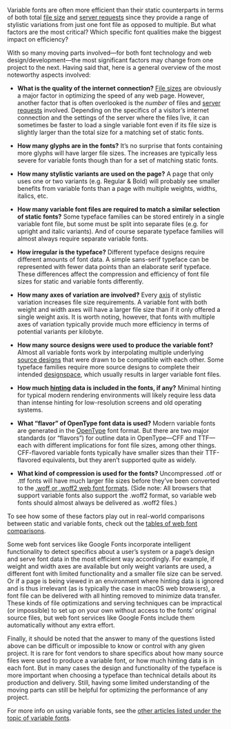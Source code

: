 Variable fonts are often more efficient than their static counterparts in terms of both total [file size](https://fonts.google.com/knowledge/glossary/file_size) and [server requests](https://gigapress.net/reduce-http-requests/) since they provide a range of stylistic variations from just one font file as opposed to multiple. But what factors are the most critical? Which specific font qualities make the biggest impact on efficiency?

With so many moving parts involved—for both font technology and web design/development—the most significant factors may change from one project to the next. Having said that, here is a general overview of the most noteworthy aspects involved:

- **What is the quality of the internet connection?** [File sizes](https://fonts.google.com/knowledge/glossary/file_size) are obviously a major factor in optimizing the speed of any web page. However, another factor that is often overlooked is the *number* of files and [server requests](https://gigapress.net/reduce-http-requests/) involved. Depending on the specifics of a visitor’s internet connection and the settings of the server where the files live, it can sometimes be faster to load a single variable font even if its file size is slightly larger than the total size for a matching set of static fonts.

- **How many glyphs are in the fonts?** It’s no surprise that fonts containing more glyphs will have larger file sizes. The increases are typically less severe for variable fonts though than for a set of matching static fonts.

- **How many stylistic variants are used on the page?** A page that only uses one or two variants (e.g. Regular & Bold) will probably see smaller benefits from variable fonts than a page with multiple weights, widths, italics, etc.

- **How many variable font files are required to match a similar selection of static fonts?** Some typeface families can be stored entirely in a single variable font file, but some must be split into separate files (e.g. for upright and italic variants). And of course separate typeface families will almost always require separate variable fonts.

- **How irregular is the typeface?** Different typeface designs require different amounts of font data. A simple sans-serif typeface can be represented with fewer data points than an elaborate serif typeface. These differences affect the compression and efficiency of font file sizes for static and variable fonts differently.

- **How many axes of variation are involved?** Every [axis](https://fonts.google.com/knowledge/glossary/axis_in_variable_fonts) of stylistic variation increases file size requirements. A variable font with both weight and width axes will have a larger file size than if it only offered a single weight axis. It is worth noting, however, that fonts with multiple axes of variation typically provide much more efficiency in terms of potential variants per kilobyte.

- **How many source designs were used to produce the variable font?** Almost all variable fonts work by interpolating multiple underlying [source designs](https://fonts.google.com/knowledge/glossary/masters) that were drawn to be compatible with each other. Some typeface families require more source designs to complete their intended [designspace](https://superpolator.com/designspace.html), which usually results in larger variable font files.

- **How much [hinting](https://fonts.google.com/knowledge/glossary/hinting) data is included in the fonts, if any?** Minimal hinting for typical modern rendering environments will likely require less data than intense hinting for low-resolution screens and old operating systems.

- **What “flavor” of OpenType font data is used?** Modern variable fonts are generated in the [OpenType](https://fonts.google.com/knowledge/glossary/open_type) font format. But there are two major standards (or “flavors”) for outline data in OpenType—CFF and TTF—each with different implications for font file sizes, among other things. CFF-flavored variable fonts typically have smaller sizes than their TTF-flavored equivalents, but they aren’t supported quite as widely.

- **What kind of compression is used for the fonts?** Uncompressed .otf or .ttf fonts will have much larger file sizes before they’ve been converted to the [.woff or .woff2 web font formats](https://en.wikipedia.org/wiki/Web_Open_Font_Format). (Side note: All browsers that support variable fonts also support the .woff2 format, so variable web fonts should almost always be delivered as .woff2 files.)

To see how some of these factors play out in real-world comparisons between static and variable fonts, check out the [tables of web font comparisons](#Article02).

Some web font services like Google Fonts incorporate intelligent functionality to detect specifics about a user’s system or a page’s design and serve font data in the most efficient way accordingly. For example, if weight and width axes are available but only weight variants are used, a different font with limited functionality and a smaller file size can be served. Or if a page is being viewed in an environment where hinting data is ignored and is thus irrelevant (as is typically the case in macOS web browsers), a font file can be delivered with all hinting removed to minimize data transfer. These kinds of file optimizations and serving techniques can be impractical (or impossible) to set up on your own without access to the fonts’ original source files, but web font services like Google Fonts include them automatically without any extra effort.

Finally, it should be noted that the answer to many of the questions listed above can be difficult or impossible to know or control with any given project. It is rare for font vendors to share specifics about how many source files were used to produce a variable font, or how much hinting data is in each font. But in many cases the design and functionality of the typeface is more important when choosing a typeface than technical details about its production and delivery. Still, having some limited understanding of the moving parts can still be helpful for optimizing the performance of any project.

For more info on using variable fonts, see the [other articles listed under the topic of variable fonts](https://fonts.google.com/knowledge/topics/variable_fonts).

